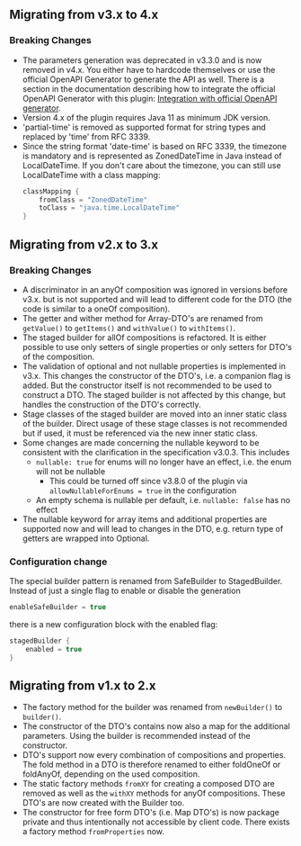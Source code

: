 ## Migrating from v3.x to 4.x

### Breaking Changes

* The parameters generation was deprecated in v3.3.0 and is now removed in v4.x. You either have to hardcode themselves
  or use the official OpenAPI Generator to generate the API as well. There is a section in the documentation describing
  how to integrate the official OpenAPI Generator with this
  plugin: [Integration with official OpenAPI generator](095_official_openapi_generator_integration.md).
* Version 4.x of the plugin requires Java 11 as minimum JDK version.
* 'partial-time' is removed as supported format for string types and replaced by 'time' from RFC 3339.
* Since the string format 'date-time' is based on RFC 3339, the timezone is mandatory and is represented as
  ZonedDateTime in Java instead of LocalDateTime. If you don't care about the timezone, you can still use LocalDateTime
  with a class mapping:
    ```groovy
    classMapping {
        fromClass = "ZonedDateTime"
        toClass = "java.time.LocalDateTime"
    }
    ```

## Migrating from v2.x to 3.x

### Breaking Changes

* A discriminator in an anyOf composition was ignored in versions before v3.x. but is not supported and will lead to
  different code for the DTO (the code is similar to a oneOf composition).
* The getter and wither method for Array-DTO's are renamed from `getValue()` to `getItems()` and `withValue()` to
  `withItems()`.
* The staged builder for allOf compositions is refactored. It is either possible to use only setters of single
  properties or only setters for DTO's of the composition.
* The validation of optional and not nullable properties is implemented in v3.x. This changes the constructor of the
  DTO's, i.e. a companion flag is added. But the constructor itself is not recommended to be used to construct a DTO.
  The staged builder is not affected by this change, but handles the construction of the DTO's correctly.
* Stage classes of the staged builder are moved into an inner static class of the builder. Direct usage of these stage
  classes is not recommended but if used, it must be referenced via the new inner static class.
* Some changes are made concerning the nullable keyword to be consistent with the clarification in the specification
  v3.0.3. This includes
    * `nullable: true` for enums will no longer have an effect, i.e. the enum will not be nullable
        * This could be turned off since v3.8.0 of the plugin via `allowNullableForEnums = true` in the configuration
    * An empty schema is nullable per default, i.e. `nullable: false` has no effect
* The nullable keyword for array items and additional properties are supported now and will lead to changes in the DTO,
  e.g. return type of getters are wrapped into Optional.

### Configuration change

The special builder pattern is renamed from SafeBuilder to StagedBuilder. Instead of just a single flag to enable or
disable the generation

```groovy
enableSafeBuilder = true
```

there is a new configuration block with the enabled flag:

```groovy
stagedBuilder {
    enabled = true
}
```

## Migrating from v1.x to 2.x

* The factory method for the builder was renamed from `newBuilder()` to `builder()`.
* The constructor of the DTO's contains now also a map for the additional parameters. Using the builder is recommended
  instead of the constructor.
* DTO's support now every combination of compositions and properties. The fold method in a DTO is therefore renamed to
  either foldOneOf or foldAnyOf, depending on the used composition.
* The static factory methods `fromXY` for creating a composed DTO are removed as well as the `withXY` methods for anyOf
  compositions. These DTO's are now created with the Builder too.
* The constructor for free form DTO's (i.e. Map DTO's) is now package private and thus intentionally not accessible by
  client code. There exists a factory method `fromProperties` now.
